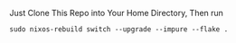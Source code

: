 Just Clone This Repo into Your Home Directory, Then run
```
sudo nixos-rebuild switch --upgrade --impure --flake .
```
